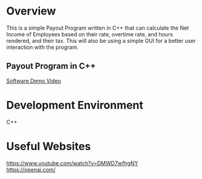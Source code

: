 # Overview
This is a simple Payout Program written in C++ that can calculate the Net Income of Employees based on their rate, overtime rate, and hours rendered, and their tax. This will also be using a simple GUI for a better user interaction with the program. 

## Payout Program in C++



[Software Demo Video](https://www.youtube.com/watch?v=XIlgFp9Msh0)

# Development Environment

C++

# Useful Websites
https://www.youtube.com/watch?v=DMWD7wfhgNY     
https://openai.com/


